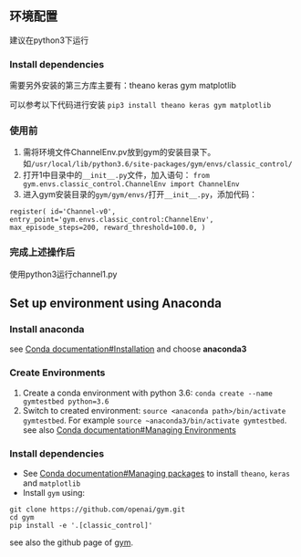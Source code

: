 

## 环境配置
建议在python3下运行

### Install dependencies

需要另外安装的第三方库主要有：theano keras gym matplotlib

可以参考以下代码进行安装
```pip3 install theano keras gym matplotlib```

### 使用前 
1. 需将环境文件ChannelEnv.pv放到gym的安装目录下。如`/usr/local/lib/python3.6/site-packages/gym/envs/classic_control/`
2. 打开1中目录中的`__init__.py`文件，加入语句： `from gym.envs.classic_control.ChannelEnv import ChannelEnv` 
3. 进入gym安装目录的`gym/gym/envs/`打开`__init__.py`，添加代码： 
```
register( id='Channel-v0',
entry_point='gym.envs.classic_control:ChannelEnv',
max_episode_steps=200, reward_threshold=100.0, )
```

### 完成上述操作后

使用python3运行channel1.py

## Set up environment using Anaconda 

### Install anaconda

see [Conda documentation#Installation](https://conda.io/docs/user-guide/install/index.html) and choose **anaconda3**

### Create Environments
1. Create a conda environment with python 3.6: `conda create --name gymtestbed python=3.6`
2. Switch to created environment: `source <anaconda path>/bin/activate gymtestbed`. For example `source ~anaconda3/bin/activate gymtestbed`.
see also [Conda documentation#Managing Environments](https://conda.io/docs/user-guide/getting-started.html#managing-environments)

### Install dependencies
* See [Conda documentation#Managing packages](https://conda.io/docs/user-guide/getting-started.html#managing-packages) to install `theano`, `keras` and `matplotlib`
* Install `gym` using:
```
git clone https://github.com/openai/gym.git
cd gym
pip install -e '.[classic_control]'
```
see also the github page of [gym](https://github.com/openai/gym).
